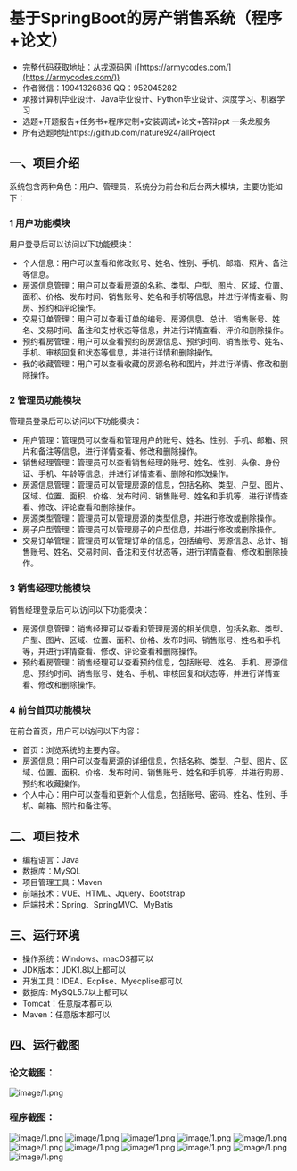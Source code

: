 基于SpringBoot的房产销售系统（程序+论文）
=
- 完整代码获取地址：从戎源码网 ([https://armycodes.com/](https://armycodes.com/))
- 作者微信：19941326836  QQ：952045282 
- 承接计算机毕业设计、Java毕业设计、Python毕业设计、深度学习、机器学习
- 选题+开题报告+任务书+程序定制+安装调试+论文+答辩ppt 一条龙服务
- 所有选题地址https://github.com/nature924/allProject

一、项目介绍
---
系统包含两种角色：用户、管理员，系统分为前台和后台两大模块，主要功能如下：


### 1 用户功能模块

用户登录后可以访问以下功能模块：
- 个人信息：用户可以查看和修改账号、姓名、性别、手机、邮箱、照片、备注等信息。
- 房源信息管理：用户可以查看房源的名称、类型、户型、图片、区域、位置、面积、价格、发布时间、销售账号、姓名和手机等信息，并进行详情查看、购房、预约和评论操作。
- 交易订单管理：用户可以查看订单的编号、房源信息、总计、销售账号、姓名、交易时间、备注和支付状态等信息，并进行详情查看、评价和删除操作。
- 预约看房管理：用户可以查看预约的房源信息、预约时间、销售账号、姓名、手机、审核回复和状态等信息，并进行详情和删除操作。
- 我的收藏管理：用户可以查看收藏的房源名称和图片，并进行详情、修改和删除操作。

### 2 管理员功能模块

管理员登录后可以访问以下功能模块：
- 用户管理：管理员可以查看和管理用户的账号、姓名、性别、手机、邮箱、照片和备注等信息，进行详情查看、修改和删除操作。
- 销售经理管理：管理员可以查看销售经理的账号、姓名、性别、头像、身份证、手机、年龄等信息，并进行详情查看、删除和修改操作。
- 房源信息管理：管理员可以管理房源的信息，包括名称、类型、户型、图片、区域、位置、面积、价格、发布时间、销售账号、姓名和手机等，进行详情查看、修改、评论查看和删除操作。
- 房源类型管理：管理员可以管理房源的类型信息，并进行修改或删除操作。
- 房子户型管理：管理员可以管理房子的户型信息，并进行修改或删除操作。
- 交易订单管理：管理员可以管理订单的信息，包括编号、房源信息、总计、销售账号、姓名、交易时间、备注和支付状态等，进行详情查看、修改和删除操作。

### 3 销售经理功能模块

销售经理登录后可以访问以下功能模块：
- 房源信息管理：销售经理可以查看和管理房源的相关信息，包括名称、类型、户型、图片、区域、位置、面积、价格、发布时间、销售账号、姓名和手机等，并进行详情查看、修改、评论查看和删除操作。
- 预约看房管理：销售经理可以查看预约信息，包括账号、姓名、手机、房源信息、预约时间、销售账号、姓名、手机、审核回复和状态等，并进行详情查看、修改和删除操作。

### 4 前台首页功能模块

在前台首页，用户可以访问以下内容：
- 首页：浏览系统的主要内容。
- 房源信息：用户可以查看房源的详细信息，包括名称、类型、户型、图片、区域、位置、面积、价格、发布时间、销售账号、姓名和手机等，并进行购房、预约和收藏操作。
- 个人中心：用户可以查看和更新个人信息，包括账号、密码、姓名、性别、手机、邮箱、照片和备注等。




二、项目技术
---
- 编程语言：Java
- 数据库：MySQL
- 项目管理工具：Maven
- 前端技术：VUE、HTML、Jquery、Bootstrap
- 后端技术：Spring、SpringMVC、MyBatis

三、运行环境
---
- 操作系统：Windows、macOS都可以
- JDK版本：JDK1.8以上都可以
- 开发工具：IDEA、Ecplise、Myecplise都可以
- 数据库: MySQL5.7以上都可以
- Tomcat：任意版本都可以
- Maven：任意版本都可以

四、运行截图
---
### 论文截图：
![image/1.png](limage/1.png)

### 程序截图：
![image/1.png](image/图片1.png)
![image/1.png](image/图片2.png)
![image/1.png](image/图片3.png)
![image/1.png](image/图片4.png)
![image/1.png](image/图片5.png)
![image/1.png](image/图片6.png)
![image/1.png](image/图片7.png)
![image/1.png](image/图片8.png)
![image/1.png](image/图片9.png)
![image/1.png](image/图片10.png)
![image/1.png](image/图片11.png)


